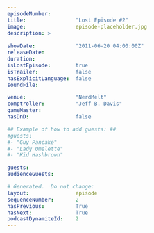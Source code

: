 ```yaml
---
episodeNumber:        
title:                "Lost Episode #2"
image:                episode-placeholder.jpg
description: >
  
showDate:             "2011-06-20 04:00:00Z"
releaseDate:          
duration:             
isLostEpisode:        true
isTrailer:            false
hasExplicitLanguage:  false
soundFile:            

venue:                "NerdMelt"
comptroller:          "Jeff B. Davis"
gameMaster:           
hasDnD:               false

## Example of how to add guests: ##
#guests:
#- "Guy Pancake"
#- "Lady Omelette"
#- "Kid Hashbrown"

guests:
audienceGuests:

# Generated.  Do not change:
layout:               episode
sequenceNumber:       2
hasPrevious:          True
hasNext:              True
podcastDynamiteId:    2
---
```


<!-- The episode description will be rendered here -->
<!-- Add your content below here -->

